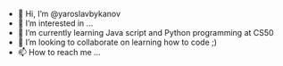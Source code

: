 - 👋 Hi, I’m @yaroslavbykanov
- 👀 I’m interested in ...
- 🌱 I’m currently learning Java script and Python programming at CS50
- 💞️ I’m looking to collaborate on learning how to code ;)
- 📫 How to reach me ...

<!---
yaroslavbykanov/yaroslavbykanov is a ✨ special ✨ repository because its `README.md` (this file) appears on your GitHub profile.
You can click the Preview link to take a look at your changes.
--->
